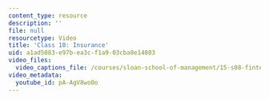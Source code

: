 ```yaml
---
content_type: resource
description: ''
file: null
resourcetype: Video
title: 'Class 10: Insurance'
uid: a1ad5083-e97b-ea3c-f1a9-03cba8e14803
video_files:
  video_captions_file: /courses/sloan-school-of-management/15-s08-fintech-shaping-the-financial-world-spring-2020/class-10-insurance/class-10-insurance/pA-AgV8wo0o.vtt
video_metadata:
  youtube_id: pA-AgV8wo0o
---
```

